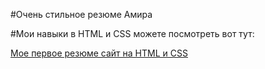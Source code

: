 #Очень стильное резюме Амира

#Мои навыки в HTML и CSS можете посмотреть вот тут:
 

[Мое первое резюме сайт на HTML и CSS](https://carnag3.github.io/resume/)
